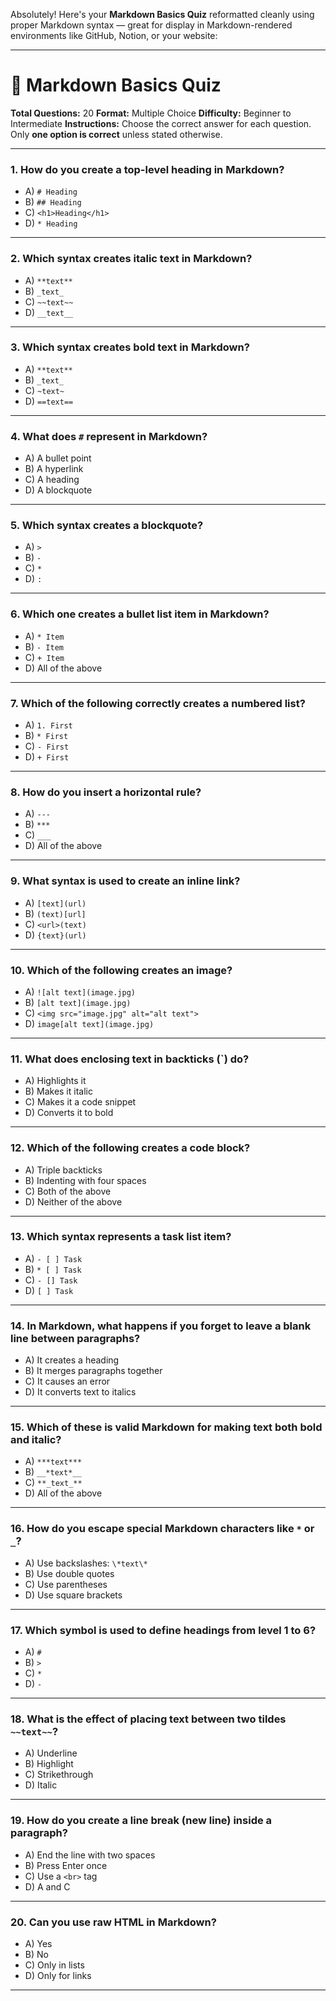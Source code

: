 Absolutely! Here's your **Markdown Basics Quiz** reformatted cleanly using proper Markdown syntax — great for display in Markdown-rendered environments like GitHub, Notion, or your website:

---

# 📘 Markdown Basics Quiz

**Total Questions:** 20
**Format:** Multiple Choice
**Difficulty:** Beginner to Intermediate
**Instructions:** Choose the correct answer for each question. Only **one option is correct** unless stated otherwise.

---

### 1. How do you create a top-level heading in Markdown?

* A) `# Heading`
* B) `## Heading`
* C) `<h1>Heading</h1>`
* D) `* Heading`

---

### 2. Which syntax creates italic text in Markdown?

* A) `**text**`
* B) `_text_`
* C) `~~text~~`
* D) `__text__`

---

### 3. Which syntax creates bold text in Markdown?

* A) `**text**`
* B) `_text_`
* C) `~text~`
* D) `==text==`

---

### 4. What does `#` represent in Markdown?

* A) A bullet point
* B) A hyperlink
* C) A heading
* D) A blockquote

---

### 5. Which syntax creates a blockquote?

* A) `>`
* B) `-`
* C) `*`
* D) `:`

---

### 6. Which one creates a bullet list item in Markdown?

* A) `* Item`
* B) `- Item`
* C) `+ Item`
* D) All of the above

---

### 7. Which of the following correctly creates a numbered list?

* A) `1. First`
* B) `* First`
* C) `- First`
* D) `+ First`

---

### 8. How do you insert a horizontal rule?

* A) `---`
* B) `***`
* C) `___`
* D) All of the above

---

### 9. What syntax is used to create an inline link?

* A) `[text](url)`
* B) `(text)[url]`
* C) `<url>(text)`
* D) `{text}(url)`

---

### 10. Which of the following creates an image?

* A) `![alt text](image.jpg)`
* B) `[alt text](image.jpg)`
* C) `<img src="image.jpg" alt="alt text">`
* D) `image[alt text](image.jpg)`

---

### 11. What does enclosing text in backticks (\`) do?

* A) Highlights it
* B) Makes it italic
* C) Makes it a code snippet
* D) Converts it to bold

---

### 12. Which of the following creates a code block?

* A) Triple backticks
* B) Indenting with four spaces
* C) Both of the above
* D) Neither of the above

---

### 13. Which syntax represents a task list item?

* A) `- [ ] Task`
* B) `* [ ] Task`
* C) `- [] Task`
* D) `[ ] Task`

---

### 14. In Markdown, what happens if you forget to leave a blank line between paragraphs?

* A) It creates a heading
* B) It merges paragraphs together
* C) It causes an error
* D) It converts text to italics

---

### 15. Which of these is valid Markdown for making text both bold and italic?

* A) `***text***`
* B) `__*text*__`
* C) `**_text_**`
* D) All of the above

---

### 16. How do you escape special Markdown characters like `*` or `_`?

* A) Use backslashes: `\*text\*`
* B) Use double quotes
* C) Use parentheses
* D) Use square brackets

---

### 17. Which symbol is used to define headings from level 1 to 6?

* A) `#`
* B) `>`
* C) `*`
* D) `-`

---

### 18. What is the effect of placing text between two tildes `~~text~~`?

* A) Underline
* B) Highlight
* C) Strikethrough
* D) Italic

---

### 19. How do you create a line break (new line) inside a paragraph?

* A) End the line with two spaces
* B) Press Enter once
* C) Use a `<br>` tag
* D) A and C

---

### 20. Can you use raw HTML in Markdown?

* A) Yes
* B) No
* C) Only in lists
* D) Only for links

---


